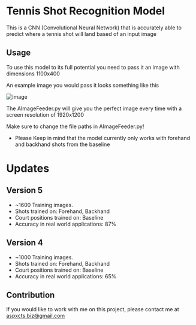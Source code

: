 # Tennis Shot Recognition Model

This is a CNN (Convolutional Neural Network) that is accurately able to predict where a tennis shot will land based of an input image

## Usage

To use this model to its full potential you need to pass it an image with dimensions 1100x400

An example image you would pass it looks something like this

![image](https://github.com/user-attachments/assets/fbe7fe1e-0d77-42ec-8988-a246e63a377d)

The AImageFeeder.py will give you the perfect image every time with a screen resolution of 1920x1200

Make sure to change the file paths in AImageFeeder.py!

- Please Keep in mind that the model currently only works with forehand and backhand shots from the baseline

# Updates

## Version 5
- ~1600 Training images.
- Shots trained on: Forehand, Backhand
- Court positions trained on: Baseline
- Accuracy in real world applications: 87%

## Version 4
- ~1000 Training images.
- Shots trained on: Forehand, Backhand
- Court positions trained on: Baseline
- Accuracy in real world applications: 65%

## Contribution

If you would like to work with me on this project, please contact me at aspxcts.biz@gmail.com 
